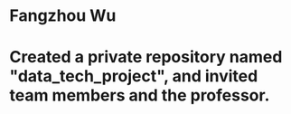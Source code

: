 # Fangzhou Wu
# Created a private repository named "data_tech_project", and invited team members and the professor.

